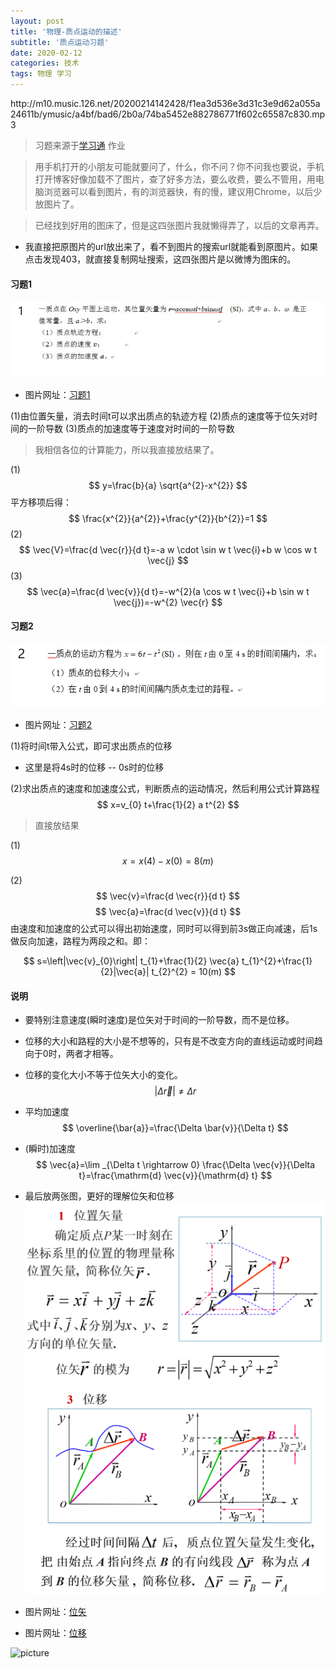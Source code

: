 ```yaml
---
layout: post
title: '物理-质点运动的描述'
subtitle: '质点运动习题'
date: 2020-02-12
categories: 技术
tags: 物理 学习
---
```


<p>http://m10.music.126.net/20200214142428/f1ea3d536e3d31c3e9d62a055a24611b/ymusic/a4bf/bad6/2b0a/74ba5452e882786771f602c65587c830.mp3</p>

> 习题来源于[学习通](https://mooc1-1.chaoxing.com/mycourse/studentstudy?chapterId=215916877&courseId=202877706&clazzid=12368814&enc=fd0ffa09fffbc8f7c5791bb667c97186) 作业

> 用手机打开的小朋友可能就要问了，什么，你不问？你不问我也要说，手机打开博客好像加载不了图片，查了好多方法，要么收费，要么不管用，用电脑浏览器可以看到图片，有的浏览器快，有的慢，建议用Chrome，以后少放图片了。

>已经找到好用的图床了，但是这四张图片我就懒得弄了，以后的文章再弄。 

* 我直接把原图片的url放出来了，看不到图片的搜索url就能看到原图片。如果点击发现403，就直接复制网址搜索，这四张图片是以微博为图床的。

#### 习题1

![1](https://raw.githubusercontent.com/JMbaozi/Blogimg/master/one1.png)
* 图片网址：[习题1](https://wx3.sinaimg.cn/mw690/ebeef3aaly1gbtoftz4ffj20jc04o0ud.jpg)

(1)由位置矢量，消去时间t可以求出质点的轨迹方程
(2)质点的速度等于位矢对时间的一阶导数
(3)质点的加速度等于速度对时间的一阶导数

> 我相信各位的计算能力，所以我直接放结果了。

(1)
$$
y=\frac{b}{a} \sqrt{a^{2}-x^{2}}
$$
平方移项后得：
$$
\frac{x^{2}}{a^{2}}+\frac{y^{2}}{b^{2}}=1
$$
(2)
$$
\vec{V}=\frac{d \vec{r}}{d t}=-a w \cdot \sin w t \vec{i}+b w \cos w t \vec{j}
$$
(3)
$$
\vec{a}=\frac{d \vec{v}}{d t}=-w^{2}(a \cos w t \vec{i}+b \sin w t \vec{j})=-w^{2} \vec{r}
$$

#### 习题2
![2](https://raw.githubusercontent.com/JMbaozi/Blogimg/master/one2.png)
* 图片网址：[习题2](https://wx1.sinaimg.cn/mw690/ebeef3aaly1gbtoftxeeaj20gw03fa9y.jpg)

(1)将时间t带入公式，即可求出质点的位移
* 这里是将4s时的位移 -- 0s时的位移

(2)求出质点的速度和加速度公式，判断质点的运动情况，然后利用公式计算路程
$$
x=v_{0} t+\frac{1}{2} a t^{2}
$$

> 直接放结果

(1)
$$
x=x(4)-x(0)=8(m)
$$

(2)
$$
\vec{v}=\frac{d \vec{r}}{d t}
$$
$$
\vec{a}=\frac{d \vec{v}}{d t}
$$
由速度和加速度的公式可以得出初始速度，同时可以得到前3s做正向减速，后1s做反向加速，路程为两段之和。即：

$$
s=\left|\vec{v}_{0}\right| t_{1}+\frac{1}{2} \vec{a} t_{1}^{2}+\frac{1}{2}|\vec{a}| t_{2}^{2} = 10(m)
$$

#### 说明
* 要特别注意速度(瞬时速度)是位矢对于时间的一阶导数，而不是位移。
* 位移的大小和路程的大小是不想等的，只有是不改变方向的直线运动或时间趋向于0时，两者才相等。
* 位移的变化大小不等于位矢大小的变化。
$$
|\Delta \vec{r}| \neq \Delta r
$$
* 平均加速度
$$
\overline{\bar{a}}=\frac{\Delta \bar{v}}{\Delta t}
$$
* (瞬时)加速度
$$
\vec{a}=\lim _{\Delta t \rightarrow 0} \frac{\Delta \vec{v}}{\Delta t}=\frac{\mathrm{d} \vec{v}}{\mathrm{d} t}
$$

* 最后放两张图，更好的理解位矢和位移
![3](https://raw.githubusercontent.com/JMbaozi/Blogimg/master/one4.png)
![4](https://raw.githubusercontent.com/JMbaozi/Blogimg/master/one3.png)
* 图片网址：[位矢](https://wx3.sinaimg.cn/mw690/ebeef3aaly1gbtoftyuw3j20w60jmgni.jpg)
* 图片网址：[位移](https://wx4.sinaimg.cn/mw690/ebeef3aaly1gbtoftyphej20vw0m3gno.jpg)

![picture](https://photo.feicdn.cn/5e44ec286a71d6061147d565_1581577533923)